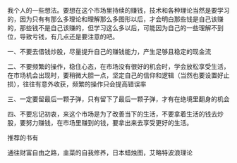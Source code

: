 我个人的一些想法。要想在这个市场里持续的赚钱，技术和各种理论当然是要学习的，因为只有有那么多理论和理解那么多图形以后，才会明白那些钱是自己该赚的，那些钱不是自己该赚的，但学习这么多以后，可能因为自己的一些理解不到位，导致亏钱，有几点还是要注意的吧。

一、不要去借钱炒股，尽量提升自己的赚钱能力，产生足够且稳定的现金流

二、不要频繁的操作，稳住心态，在市场没有很好的机会时，学会放松享受生活，在市场机会出现时，要稍微大胆一点，坚定自己的信仰和逻辑（当然也要设置好止损），往往有意外收获，频繁的操作只会提高错误率

三、一定要留最后一颗子弹，只有留下了最后一颗子弹，才有在绝境里翻身的机会

四、不要忘记初衷，来这个市场是为了改善当下的生活，不要拿着生活的钱去炒股，要努力赚钱，在市场里赚到的钱，要拿出来去享受更好的生活。







推荐的书有

通往财富自由之路，韭菜的自我修养，日本蜡烛图，艾略特波浪理论